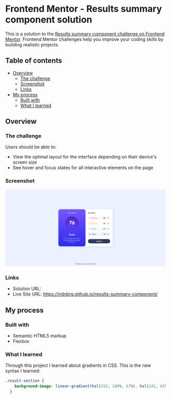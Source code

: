 # Frontend Mentor - Results summary component solution

This is a solution to the [Results summary component challenge on Frontend Mentor](https://www.frontendmentor.io/challenges/results-summary-component-CE_K6s0maV). Frontend Mentor challenges help you improve your coding skills by building realistic projects. 

## Table of contents

- [Overview](#overview)
  - [The challenge](#the-challenge)
  - [Screenshot](#screenshot)
  - [Links](#links)
- [My process](#my-process)
  - [Built with](#built-with)
  - [What I learned](#what-i-learned)

## Overview

### The challenge

Users should be able to:

- View the optimal layout for the interface depending on their device's screen size
- See hover and focus states for all interactive elements on the page

### Screenshot

![](./screenshot.png)

### Links

- Solution URL: 
- Live Site URL: https://jrdnbrg.github.io/results-summary-component/

## My process

### Built with

- Semantic HTML5 markup
- Flexbox

### What I learned

Through this project I learned about gradients in CSS. This is the new syntax I learned:  
```css
.result-section {
    background-image: linear-gradient(hsl(252, 100%, 67%), hsl(241, 81%, 54%));
  }
```